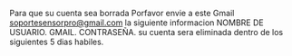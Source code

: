 Para que su cuenta sea borrada Porfavor envie a este Gmail soportesensorpro@gmail.com la siguiente informacion
NOMBRE DE USUARIO.
GMAIL.
CONTRASEÑA.
su cuenta sera eliminada dentro de los siguientes 5 dias habiles.

